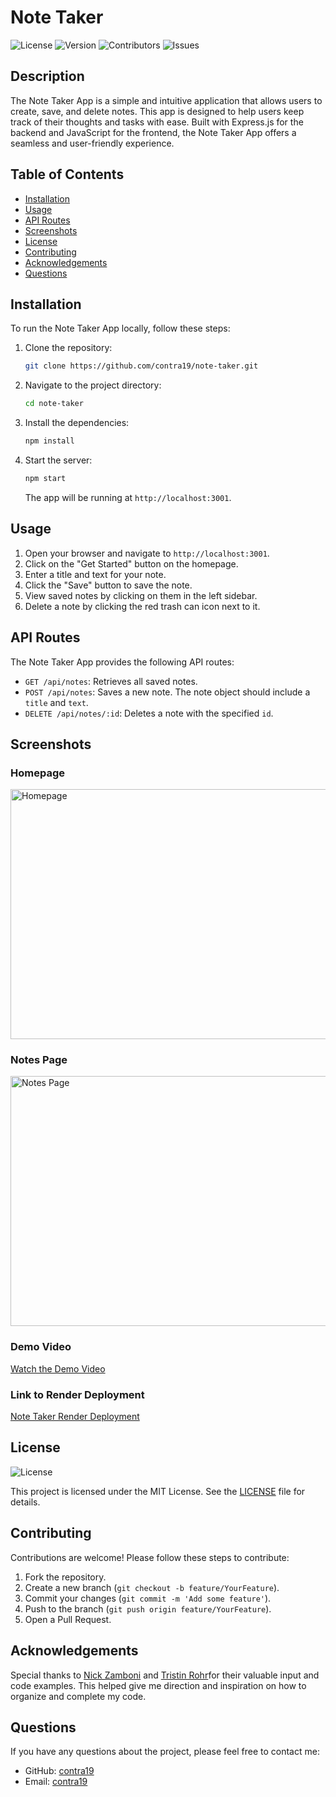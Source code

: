 # Note Taker

![License](https://img.shields.io/github/license/contra19/note-taker)
![Version](https://img.shields.io/github/package-json/v/contra19/note-taker)
![Contributors](https://img.shields.io/github/contributors/contra19/note-taker)
![Issues](https://img.shields.io/github/issues/contra19/note-taker)

## Description

The Note Taker App is a simple and intuitive application that allows users to create, save, and delete notes. This app is designed to help users keep track of their thoughts and tasks with ease. Built with Express.js for the backend and JavaScript for the frontend, the Note Taker App offers a seamless and user-friendly experience.

## Table of Contents

- [Installation](#installation)
- [Usage](#usage)
- [API Routes](#api-routes)
- [Screenshots](#screenshots)
- [License](#license)
- [Contributing](#contributing)
- [Acknowledgements](#acknowledgements)
- [Questions](#questions)

## Installation

To run the Note Taker App locally, follow these steps:

1. Clone the repository:
    ```sh
    git clone https://github.com/contra19/note-taker.git
    ```
2. Navigate to the project directory:
    ```sh
    cd note-taker
    ```
3. Install the dependencies:
    ```sh
    npm install
    ```
4. Start the server:
    ```sh
    npm start
    ```
    The app will be running at `http://localhost:3001`.

## Usage

1. Open your browser and navigate to `http://localhost:3001`.
2. Click on the "Get Started" button on the homepage.
3. Enter a title and text for your note.
4. Click the "Save" button to save the note.
5. View saved notes by clicking on them in the left sidebar.
6. Delete a note by clicking the red trash can icon next to it.

## API Routes

The Note Taker App provides the following API routes:

- `GET /api/notes`: Retrieves all saved notes.
- `POST /api/notes`: Saves a new note. The note object should include a `title` and `text`.
- `DELETE /api/notes/:id`: Deletes a note with the specified `id`.

## Screenshots

### Homepage
<img src="https://github.com/contra19/note-taker/tree/main/public/assets/Images/homepage.png" alt="Homepage" width="600" height="400">

### Notes Page
<img src="https://github.com/contra19/note-taker/tree/main/public/assets/Images/notes-page.png" alt="Notes Page" width="600" height="400">

### Demo Video
[Watch the Demo Video](https://drive.google.com/file/d/1zARLnYnl7rJhHGUMmlD4EyIyQuahbugg/view?usp=drive_link)

### Link to Render Deployment
[Note Taker Render Deployment](https://note-taker-3eo2.onrender.com)

## License
![License](https://img.shields.io/github/license/contra19/note-taker)

This project is licensed under the MIT License. See the [LICENSE](LICENSE) file for details.

## Contributing

Contributions are welcome! Please follow these steps to contribute:

1. Fork the repository.
2. Create a new branch (`git checkout -b feature/YourFeature`).
3. Commit your changes (`git commit -m 'Add some feature'`).
4. Push to the branch (`git push origin feature/YourFeature`).
5. Open a Pull Request.

## Acknowledgements

Special thanks to [Nick Zamboni](https://github.com/ndzamboni) and [Tristin Rohr](https://github.com/TristinRohr)for their valuable input and code examples.
This helped give me direction and inspiration on how to organize and complete my code. 

## Questions

If you have any questions about the project, please feel free to contact me:

- GitHub: [contra19](https://github.com/contra19)
- Email: [contra19](mailto:grimwolf@grimwolfstudios.com)

